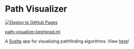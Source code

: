# Path Visualizer

[![Deploy to GitHub Pages](https://github.com/keshprad/path-visualizer/actions/workflows/deploy.yml/badge.svg)](https://github.com/keshprad/path-visualizer/actions/workflows/deploy.yml)

[path-visualizer.keshprad.ml](https://path-visualizer.keshprad.ml/)

A [Svelte](https://svelte.dev/) app for visualizing pathfinding algorithms. View [here](https://path-visualizer.keshprad.ml/)!
